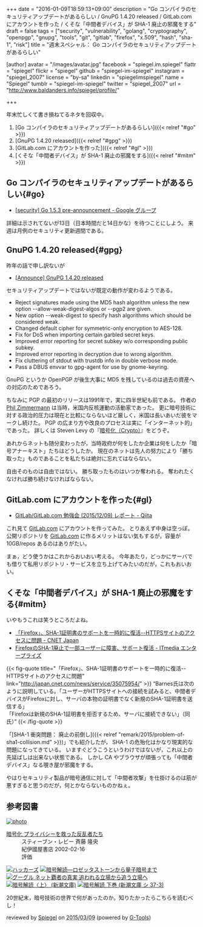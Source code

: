 +++
date = "2016-01-09T18:59:13+09:00"
description = "Go コンパイラのセキュリティアップデートがあるらしい / GnuPG 1.4.20 released / GitLab.com にアカウントを作った / くそな「中間者デバイス」が SHA-1 廃止の邪魔をする"
draft = false
tags = ["security", "vulnerability", "golang", "cryptography", "openpgp", "gnupg", "tools", "git", "gitlab", "firefox", "x.509", "hash", "sha-1", "risk"]
title = "週末スペシャル： Go コンパイラのセキュリティアップデートがあるらしい"

[author]
  avatar = "/images/avatar.jpg"
  facebook = "spiegel.im.spiegel"
  flattr = "spiegel"
  flickr = "spiegel"
  github = "spiegel-im-spiegel"
  instagram = "spiegel_2007"
  license = "by-sa"
  linkedin = "spiegelimspiegel"
  name = "Spiegel"
  tumblr = "spiegel-im-spiegel"
  twitter = "spiegel_2007"
  url = "http://www.baldanders.info/spiegel/profile/"

+++

年末忙しくて書き損ねてるネタを回収中。

1. [Go コンパイラのセキュリティアップデートがあるらしい]({{< relref "#go" >}})
1. [GnuPG 1.4.20 released]({{< relref "#gpg" >}})
1. [GitLab.com にアカウントを作った]({{< relref "#gl" >}})
1. [くそな「中間者デバイス」が SHA-1 廃止の邪魔をする]({{< relref "#mitm" >}})

## Go コンパイラのセキュリティアップデートがあるらしい{#go}

- [[security] Go 1.5.3 pre-announcement - Google グループ](https://groups.google.com/forum/#!topic/golang-announce/MLaPAPFlCNY)

詳細は示されてないが13日（日本時間だと14日かな）を待つことにしよう。
来週は月例のセキュリティ更新週間である。

## GnuPG 1.4.20 released{#gpg}

昨年の話で申し訳ないが

- [[Announce] GnuPG 1.4.20 released](https://lists.gnupg.org/pipermail/gnupg-announce/2015q4/000382.html)

セキュリティアップデートではないが既定の動作が変わるようである。

* Reject signatures made using the MD5 hash algorithm unless the new option --allow-weak-digest-algos or --pgp2 are given.
* New option --weak-digest to specify hash algorithms which should be considered weak.
* Changed default cipher for symmetric-only encryption to AES-128.
* Fix for DoS when importing certain garbled secret keys.
* Improved error reporting for secret subkey w/o corresponding public subkey.
* Improved error reporting in decryption due to wrong algorithm.
* Fix cluttering of stdout with trustdb info in double verbose mode.
* Pass a DBUS envvar to gpg-agent for use by gnome-keyring.

GnuPG というか OpenPGP が後生大事に MD5 を残しているのは過去の資産への対応のためであろう。

ちなみに PGP の最初のリリースは1991年で，実に四半世紀も前である。
作者の [Phil Zimmermann](https://www.philzimmermann.com/) は当時，米国内反核運動の活動家であった。
更に暗号技術に対する政治的圧力は現在と比較にならないほど厳しく，米国は長いあいだ彼をマークし続けた。
PGP の広まり方や改良のプロセスは実に「インターネット的」であった。
詳しくは Steven Levy の『[暗号化（Crypto）](http://www.amazon.co.jp/exec/obidos/ASIN/4314009071/baldandersinf-22/)』をどうぞ。

あれからネットも随分変わったが，当時政府が何をしたか企業は何をしたか「暗号アナーキスト」たちはどうしたか。
現在のネットは先人の努力により「勝ち取った」ものであることを私たちは絶対に忘れてはならない。

自由そのものは自由ではない。
勝ち取ったものはいつか奪われる。
奪われたくなければ勝ち続けなければならない。

## GitLab.com にアカウントを作った{#gl}

- [GitLab/GitLab.com 勉強会 (2015/12/09) レポート - Qiita](http://qiita.com/masakura/items/e679c094e8afea9a4879)

これ見て [GitLab.com] にアカウントを作ってみた。
とりあえず中身は空っぽ。
公開リポジトリを [GitLab.com] に作るメリットはない気もするが，容量が 10GB/repos あるのはありがたい。

まぁ，どう使うかはこれからおいおい考える。
今年あたり，どっかにサーバでも借りて私用リポジトリ・サービスを立ち上げてみたいのだが，これもおいおい。

[GitLab.com]: https://gitlab.com/ "GitLab"

## くそな「中間者デバイス」が SHA-1 廃止の邪魔をする{#mitm}

いやもうこれは笑うところだよね。

- [「Firefox」、SHA-1証明書のサポートを一時的に復活--HTTPSサイトのアクセスに問題 - CNET Japan](http://japan.cnet.com/news/service/35075954/)
- [FirefoxのSHA-1廃止で一部ユーザーに障害、サポート復活 - ITmedia エンタープライズ](http://www.itmedia.co.jp/enterprise/articles/1601/08/news069.html)

{{< fig-quote title="「Firefox」、SHA-1証明書のサポートを一時的に復活--HTTPSサイトのアクセスに問題" link="http://japan.cnet.com/news/service/35075954/" >}}
<q>Barnes氏は次のように説明している。「ユーザーがHTTPSサイトへの接続を試みると、中間者デバイスがFirefoxに対し、サーバの本物の証明書でなく新規のSHA-1証明書を送信する」<br>
「Firefoxは新規のSHA-1証明書を拒否するため、サーバに接続できない」（同氏）</q>
{{< /fig-quote >}}

「[SHA-1 衝突問題： 廃止の前倒し]({{< relref "remark/2015/problem-of-sha1-collision.md" >}})」でも紹介したが， SHA-1 の危殆化はかなり現実的な問題になってきている。
いますぐどうこうというわけではないが，これ以上の先延ばしは出来ない状態である。
しかし CA やブラウザが頑張っても「中間者デバイス」なる覗き屋が邪魔をする。

やはりセキュリティ製品が暗号通信に対して「中間者攻撃」を仕掛けるのは筋が悪すぎると思うのだが，何とかならないものかねぇ。

## 参考図書

<div class="hreview" ><a class="item url" href="http://www.amazon.co.jp/exec/obidos/ASIN/4314009071/baldandersinf-22/"><img src="http://ecx.images-amazon.com/images/I/51ZRZ62WKCL._SL160_.jpg" alt="photo" class="photo"  /></a><dl ><dt class="fn"><a class="item url" href="http://www.amazon.co.jp/exec/obidos/ASIN/4314009071/baldandersinf-22/">暗号化 プライバシーを救った反乱者たち</a></dt><dd>スティーブン・レビー 斉藤 隆央 </dd><dd>紀伊國屋書店 2002-02-16</dd><dd>評価<abbr class="rating" title="5"><img src="http://g-images.amazon.com/images/G/01/detail/stars-5-0.gif" alt="" /></abbr> </dd></dl><p class="similar"><a href="http://www.amazon.co.jp/exec/obidos/ASIN/487593100X/baldandersinf-22/" target="_top"><img src="http://images.amazon.com/images/P/487593100X.09._SCTHUMBZZZ_.jpg"  alt="ハッカーズ"  /></a> <a href="http://www.amazon.co.jp/exec/obidos/ASIN/4105393022/baldandersinf-22/" target="_top"><img src="http://images.amazon.com/images/P/4105393022.09._SCTHUMBZZZ_.jpg"  alt="暗号解読―ロゼッタストーンから量子暗号まで"  /></a> <a href="http://www.amazon.co.jp/exec/obidos/ASIN/4484111160/baldandersinf-22/" target="_top"><img src="http://images.amazon.com/images/P/4484111160.09._SCTHUMBZZZ_.jpg"  alt="グーグル ネット覇者の真実 追われる立場から追う立場へ"  /></a> <a href="http://www.amazon.co.jp/exec/obidos/ASIN/410215972X/baldandersinf-22/" target="_top"><img src="http://images.amazon.com/images/P/410215972X.09._SCTHUMBZZZ_.jpg"  alt="暗号解読〈上〉 (新潮文庫)"  /></a> <a href="http://www.amazon.co.jp/exec/obidos/ASIN/4102159738/baldandersinf-22/" target="_top"><img src="http://images.amazon.com/images/P/4102159738.09._SCTHUMBZZZ_.jpg"  alt="暗号解読 下巻 (新潮文庫 シ 37-3)"  /></a> </p>
<p class="description">20世紀末，暗号技術の世界で何があったのか。知りたかったらこちらを読むべし！</p>
<p class="gtools" >reviewed by <a href='#maker' class='reviewer'>Spiegel</a> on <abbr class="dtreviewed" title="2015-03-09">2015/03/09</abbr> (powered by <a href="http://www.goodpic.com/mt/aws/index.html" >G-Tools</a>)</p>
</div>
